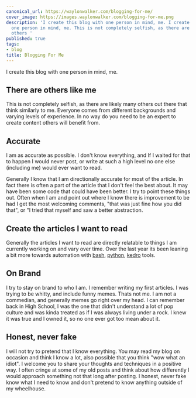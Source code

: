 ```yaml
---
canonical_url: https://waylonwalker.com/blogging-for-me/
cover_image: https://images.waylonwalker.com/blogging-for-me.png
description: 'I create this blog with one person in mind, me. I create this blog with
  one person in mind, me. This is not completely selfish, as there are likely many
  others '
published: true
tags:
- blog
title: Blogging For Me
---
```


I create this blog with one person in mind, me.

## There are others like me

This is not completely selfish, as there are likely many others out there that think similarly to me.  Everyone comes from different backgrounds and varying levels of experience.  In no way do you need to be an expert to create content others will benefit from.

## Accurate

I am as accurate as possible.  I don't know everything, and If I waited for that to happen I would never post, or write at such a high level no one else
(including me) would ever want to read.

Generally I know that I am directionally accurate for most of the article.  In fact there is often a part of the article that I don't feel the best about.  It may have been some code that could have been better.  I try to point these things out.  Often when I am and point out where I know there is improvement to be had I get the most welcoming comments, "that was just fine how you did that", or "I tried that myself and saw a better abstraction.

## Create the articles I want to read

Generally the articles I want to read are directly relatable to things I am currently working on and vary over time.  Over the last year its been leaning a bit more towards automation with [bash](https://waylonwalker.com/linux/), [python](https://waylonwalker.com/python/), [kedro](https://waylonwalker.com/kedro/) tools.

## On Brand

I try to stay on brand to who I am.  I remember writing my first articles.  I was trying to be whitty, and include funny memes.  Thats not me.  I am not a commedian, and generally memes go right over my head.  I can remember back in High School, I was the one that didn't understand a lot of pop culture and was kinda treated as if I was always living under a rock.  I knew it was true and I owned it, so no one ever got too mean about it.

## Honest, never fake

I will not try to pretend that I know everything.  You may read my blog on occasion and think I know a lot, also possible that you think "wow what an idiot".  I welcome you to share your thoughts and techniques in a positive way. I often cringe at some of my old posts and think about how differently I would approach something not that long after posting.  I honest, never fake know what I need to know and don't pretend to know anything outside of my wheelhouse.